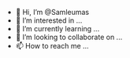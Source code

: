- 👋 Hi, I’m @Samleumas
- 👀 I’m interested in ...
- 🌱 I’m currently learning ...
- 💞️ I’m looking to collaborate on ...
- 📫 How to reach me ...

<!---
Samleumas/Samleumas is a ✨ special ✨ repository because its `README.md` (this file) appears on your GitHub profile.
You can click the Preview link to take a look at your changes.
--->
